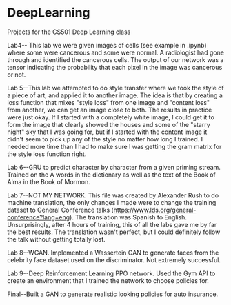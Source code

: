 # DeepLearning
Projects for the CS501 Deep Learning class

Lab4-- This lab we were given images of cells (see example in .ipynb) where some were cancerous and some were normal. A radiologist 
had gone through and identified the cancerous cells. The output of our network was a tensor indicating the probability that each pixel
in the image was cancerous or not.

Lab 5--This lab we attempted to do style transfer where we took the style of a piece of art, and applied it to another image. The idea is that by creating a loss function that mixes "style loss" from one image and "content loss" from another, we can get an image close to both. The results in practice were just okay. If I started with a completely white image, I could get it to form the image that clearly showed the houses and some of the "starry night" sky that I was going for, but if I started with the content image it didn't seem to pick up any of the style no matter how long I trained. I needed more time than I had to make sure I was getting the gram matrix for the style loss function right.

Lab 6--GRU to predict character by character from a given priming stream. Trained on the A words in the dictionary as well as the text of the Book of Alma in the Book of Mormon.

Lab 7--NOT MY NETWORK. This file was created by Alexander Rush to do machine translation, the only changes I made were to change the training dataset to General Conference talks (https://www.lds.org/general-conference?lang=eng). The translation was Spanish to English. Unsurprisingly, after 4 hours of training, this of all the labs gave me by far the best results. The translation wasn't perfect, but I could definitely follow the talk without getting totally lost.

Lab 8--WGAN. Implemented a Wassertein GAN to generate faces from the celebrity face dataset used on the discriminator. Not extremely successful.

Lab 9--Deep Reinforcement Learning PPO network. Used the Gym API to create an environment that I trained the network to choose policies for.

Final--Built a GAN to generate realistic looking policies for auto insurance. 
